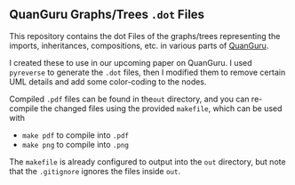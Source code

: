 ## QuanGuru Graphs/Trees `.dot` Files

This repository contains the dot Files of the graphs/trees representing the imports, inheritances, compositions, etc. in various parts of [QuanGuru](https://github.com/CirQuS-UTS/QuanGuru).

I created these to use in our upcoming paper on QuanGuru.
I used  `pyreverse` to generate the `.dot` files, then I modified them to remove certain UML details and add some color-coding to the nodes.

Compiled `.pdf` files can be found in the`out` directory, and you can re-compile the changed files using the provided `makefile`, which can be used with

- `make pdf` to compile into `.pdf`
- `make png` to compile into `.png`

The `makefile` is already configured to output into the `out` directory, but note that the `.gitignore` ignores the files inside `out`.
